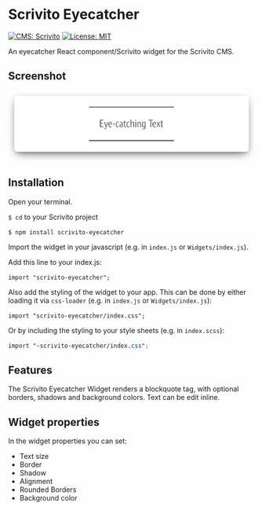 # Scrivito Eyecatcher
[![CMS: Scrivito](https://img.shields.io/badge/CMS-Scrivito-brightgreen.svg)](https://scrivito.com) [![License: MIT](https://img.shields.io/badge/License-MIT-blue.svg)](https://opensource.org/licenses/MIT)

An eyecatcher React component/Scrivito widget for the Scrivito CMS.

## Screenshot

![Screenshot](https://raw.githubusercontent.com/mdwp/scrivito-eyecatcher/master/eyecatcher-screenshot.png)

## Installation

Open your terminal.

`$ cd` to your Scrivito project

```
$ npm install scrivito-eyecatcher
```

Import the widget in your javascript (e.g. in `index.js` or `Widgets/index.js`).

Add this line to your index.js:

```
import "scrivito-eyecatcher";
```

Also add the styling of the widget to your app. This can be done by either loading it via `css-loader` (e.g. in `index.js` or `Widgets/index.js`):

```
import "scrivito-eyecatcher/index.css";
```

Or by including the styling to your style sheets (e.g. in `index.scss`):

```scss
import "~scrivito-eyecatcher/index.css";
```

## Features
The Scrivito Eyecatcher Widget renders a blockquote tag, with optional borders, shadows and background colors.
Text can be edit inline.

## Widget properties

In the widget properties you can set:

- Text size
- Border
- Shadow
- Alignment
- Rounded Borders
- Background color